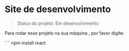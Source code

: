 <h1> Site de desenvolvimento  </h1>

> Status do projeto: Em desenvolvimento

 Para rodar esse projeto na sua máquina , por favor digite:

 ¨¨
npm install react 

